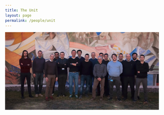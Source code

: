 ```yaml
---
title: The Unit
layout: page
permalink: /people/unit
---
```


<img src="/assets/images/RiSING.jpg" class="image-centered" />
